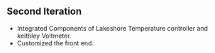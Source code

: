 ## Second Iteration
- Integrated Components of Lakeshore Temperature controller and keithley Voltmeter.
- Customized the front end. 
